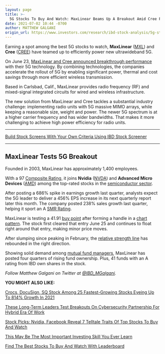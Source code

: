 ```yaml
---
layout: page
title: >-
  5G Stocks To Buy And Watch: MaxLinear Beams Up A Breakout Amid Cree Partnership
date: 2021-07-02 10:44 -0700
author: MATTHEW GALGANI
origin_url: https://www.investors.com/research/ibd-stock-analysis/5g-stocks-to-buy-and-watch-maxlinear-beams-up-a-breakout-amid-cree-partnership/
---
```





Earning a spot among the best 5G stocks to watch, **MaxLinear** ([MXL](https://research.investors.com/quote.aspx?symbol=MXL)) and **Cree** ([CREE](https://research.investors.com/quote.aspx?symbol=CREE)) have teamed up to efficiently power new ultrawideband 5G.




On June 23, [MaxLinear and Cree announced breakthrough performance](https://investors.maxlinear.com/press-releases/detail/436/maxlinear-linearization-and-cree-gan-on-sic-power) with their 5G technology. By combining technologies, the companies accelerate the rollout of 5G by enabling significant power, thermal and cost savings through more efficient wireless transmission.


Based in Carlsbad, Calif., MaxLinear provides radio frequency (RF) and mixed-signal integrated circuits for wired and wireless infrastructure.


The new solution from MaxLinear and Cree tackles a substantial industry challenge: implementing radio units with 5G massive MIMO arrays, while keeping a reasonable size, weight and power. The newer 5G spectrum is at a higher carrier frequency and has wider bandwidths. That makes it more challenging to achieve high power efficiency for radio units.




---


[Build Stock Screens With Your Own Criteria Using IBD Stock Screener](https://www.investors.com/research/best-stocks-to-buy-watch-ibd-screen-of-the-day/)




---


MaxLinear Tests 5G Breakout
---------------------------


Founded in 2003, MaxLinear has approximately 1,400 employees.


With a 97 [Composite Rating](https://www.investors.com/ibd-data-stories/stocks-to-watch-companies-with-top-stock-ratings/), it joins **Nvidia** ([NVDA](https://research.investors.com/quote.aspx?symbol=NVDA)) and **Advanced Micro Devices** ([AMD](https://research.investors.com/quote.aspx?symbol=AMD)) among the top-rated stocks in the [semiconductor sector](https://www.investors.com/news/technology/chip-stocks-and-semiconductor-industry-news-intel-qualcomm-qorvo/).


After posting a 686% spike in earnings growth last quarter, analysts expect the 5G leader to deliver a 456% EPS increase in its next quarterly report later this month. The company posted 238% sales growth last quarter, helping it sport an A [SMR Rating](https://www.investors.com/how-to-invest/investors-corner/how-to-find-top-stocks-2/).


MaxLinear is testing a 41.91 [buy point](https://www.investors.com/how-to-invest/investors-corner/chart-reading-basics-how-a-buy-point-marks-a-time-of-opportunity/) after forming a handle in a [chart pattern](https://www.investors.com/how-to-invest/stock-chart-reading-for-beginners/). The stock first cleared that entry June 25 and continues to float right around that entry, making minor price moves.


After slumping since peaking in February, the [relative strength line](https://www.investors.com/how-to-invest/investors-corner/relative-strength-line-gives-crucial-clues-about-stocks-ready-to-make-big-gains/) has rebounded in the right direction.


Showing solid demand among [mutual fund managers](https://www.investors.com/etfs-and-funds/mutual-funds/best-mutual-funds-news-performance-reports-investing-ideas/), MaxLinear has posted four quarters of rising fund ownership. Plus, 41 funds with an A rating from IBD own shares in the stock.



*Follow Matthew Galgani on Twitter at [@IBD\_MGalgani](https://twitter.com/ibd_mgalgani).*


**YOU MIGHT ALSO LIKE:**


[Crocs, DocuSign, SQ Stock Among 25 Fastest-Growing Stocks Eyeing Up To 814% Growth In 2021](https://www.investors.com/research/fastest-growing-stocks-to-watch-2021/)


[These Long-Term Leaders Test Breakouts On Cybersecurity Partnership For Hybrid Era Of Work](https://www.investors.com/research/how-to-find-the-best-stocks-to-buy/cybersecurity-work-from-home-trends-lift-servicenow-msft-googl-stock-amzn-stock/)


[Stock Picks: Nvidia, Facebook Reveal 7 Telltale Traits Of Top Stocks To Buy And Watch](https://www.investors.com/etfs-and-funds/mutual-funds/best-mutual-funds-bet-big-on-semiconductor-finance-machinery-transportation-sectors/)


[This May Be The Most Important Investing Skill You Ever Learn](https://www.investors.com/how-to-invest/stock-chart-reading-for-beginners/)


[Find The Best Stocks To Buy And Watch With Leaderboard](https://www.investors.com/product/leaderboard/?artProdLink=Leaderboard)




